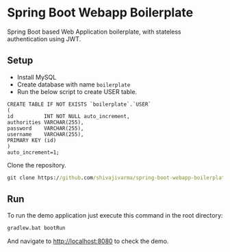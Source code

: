 # Spring Boot Webapp Boilerplate
Spring Boot based Web Application boilerplate, with stateless authentication using JWT.

## Setup

* Install MySQL  
* Create database with name `boilerplate`
* Run the below script to create USER table.
```mysql
CREATE TABLE IF NOT EXISTS `boilerplate`.`USER`
(
id          INT NOT NULL auto_increment,
authorities VARCHAR(255),
password    VARCHAR(255),
username    VARCHAR(255),
PRIMARY KEY (id)
)
auto_increment=1; 
```

Clone the repository.
  ```cmd
  git clone https://github.com/shivajivarma/spring-boot-webapp-boilerplate
  ```

## Run

To run the demo application just execute this command in the root directory:

```cmd
gradlew.bat bootRun
```

And navigate to [http://localhost:8080](http://localhost:8080) to check the demo. 
